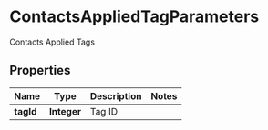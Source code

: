 

# ContactsAppliedTagParameters

Contacts Applied Tags

## Properties

| Name | Type | Description | Notes |
|------------ | ------------- | ------------- | -------------|
|**tagId** | **Integer** | Tag ID |  |




